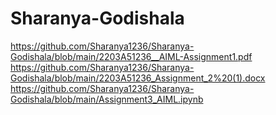 # Sharanya-Godishala
https://github.com/Sharanya1236/Sharanya-Godishala/blob/main/2203A51236__AIML-Assignment1.pdf
https://github.com/Sharanya1236/Sharanya-Godishala/blob/main/2203A51236_Assignment_2%20(1).docx
https://github.com/Sharanya1236/Sharanya-Godishala/blob/main/Assignment3_AIML.ipynb
